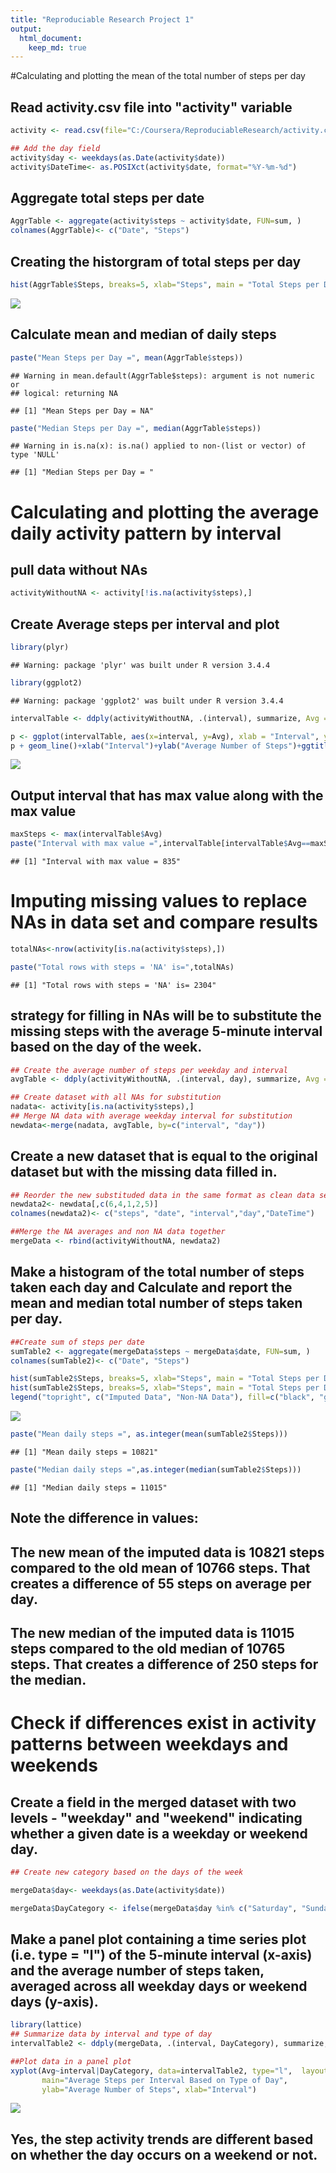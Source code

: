 ```yaml
---
title: "Reproduciable Research Project 1"
output: 
  html_document:
    keep_md: true
---
```


#Calculating and plotting the mean of the total number of steps per day

## Read activity.csv file into "activity" variable


```r
activity <- read.csv(file="C:/Coursera/ReproduciableResearch/activity.csv",sep = ",")

## Add the day field
activity$day <- weekdays(as.Date(activity$date))
activity$DateTime<- as.POSIXct(activity$date, format="%Y-%m-%d")
```

## Aggregate total steps per date

```r
AggrTable <- aggregate(activity$steps ~ activity$date, FUN=sum, )
colnames(AggrTable)<- c("Date", "Steps")
```

## Creating the historgram of total steps per day

```r
hist(AggrTable$Steps, breaks=5, xlab="Steps", main = "Total Steps per Day")
```

![](ReproduciableResearchProject1_files/figure-html/unnamed-chunk-3-1.png)<!-- -->

## Calculate mean and median of daily steps

```r
paste("Mean Steps per Day =", mean(AggrTable$steps))
```

```
## Warning in mean.default(AggrTable$steps): argument is not numeric or
## logical: returning NA
```

```
## [1] "Mean Steps per Day = NA"
```

```r
paste("Median Steps per Day =", median(AggrTable$steps))
```

```
## Warning in is.na(x): is.na() applied to non-(list or vector) of type 'NULL'
```

```
## [1] "Median Steps per Day = "
```

# Calculating and plotting the average daily activity pattern by interval

## pull data without NAs

```r
activityWithoutNA <- activity[!is.na(activity$steps),]
```

## Create Average steps per interval and plot


```r
library(plyr)
```

```
## Warning: package 'plyr' was built under R version 3.4.4
```

```r
library(ggplot2)
```

```
## Warning: package 'ggplot2' was built under R version 3.4.4
```

```r
intervalTable <- ddply(activityWithoutNA, .(interval), summarize, Avg = mean(steps))

p <- ggplot(intervalTable, aes(x=interval, y=Avg), xlab = "Interval", ylab="Average Number of Steps")
p + geom_line()+xlab("Interval")+ylab("Average Number of Steps")+ggtitle("Average Number of Steps per Interval")
```

![](ReproduciableResearchProject1_files/figure-html/unnamed-chunk-6-1.png)<!-- -->

## Output interval that has max value along with the max value

```r
maxSteps <- max(intervalTable$Avg)
paste("Interval with max value =",intervalTable[intervalTable$Avg==maxSteps,1])
```

```
## [1] "Interval with max value = 835"
```

# Imputing missing values to replace NAs in data set and compare results


```r
totalNAs<-nrow(activity[is.na(activity$steps),])

paste("Total rows with steps = 'NA' is=",totalNAs)
```

```
## [1] "Total rows with steps = 'NA' is= 2304"
```

##  strategy for filling in NAs will be to substitute the missing steps with the average 5-minute interval based on the day of the week.


```r
## Create the average number of steps per weekday and interval
avgTable <- ddply(activityWithoutNA, .(interval, day), summarize, Avg = mean(steps))

## Create dataset with all NAs for substitution
nadata<- activity[is.na(activity$steps),]
## Merge NA data with average weekday interval for substitution
newdata<-merge(nadata, avgTable, by=c("interval", "day"))
```

## Create a new dataset that is equal to the original dataset but with the missing data filled in.

```r
## Reorder the new substituded data in the same format as clean data set
newdata2<- newdata[,c(6,4,1,2,5)]
colnames(newdata2)<- c("steps", "date", "interval","day","DateTime")

##Merge the NA averages and non NA data together
mergeData <- rbind(activityWithoutNA, newdata2)
```

## Make a histogram of the total number of steps taken each day and Calculate and report the mean and median total number of steps taken per day.


```r
##Create sum of steps per date 
sumTable2 <- aggregate(mergeData$steps ~ mergeData$date, FUN=sum, )
colnames(sumTable2)<- c("Date", "Steps")

hist(sumTable2$Steps, breaks=5, xlab="Steps", main = "Total Steps per Day with NAs Fixed", col="Black")
hist(sumTable2$Steps, breaks=5, xlab="Steps", main = "Total Steps per Day with NAs Fixed", col="Grey", add=T)
legend("topright", c("Imputed Data", "Non-NA Data"), fill=c("black", "grey") )
```

![](ReproduciableResearchProject1_files/figure-html/unnamed-chunk-11-1.png)<!-- -->

```r
paste("Mean daily steps =", as.integer(mean(sumTable2$Steps)))
```

```
## [1] "Mean daily steps = 10821"
```

```r
paste("Median daily steps =",as.integer(median(sumTable2$Steps)))
```

```
## [1] "Median daily steps = 11015"
```

## Note the difference in values:
## The new mean of the imputed data is 10821 steps compared to the old mean of 10766 steps. That creates a difference of 55 steps on average per day.

## The new median of the imputed data is 11015 steps compared to the old median of 10765 steps. That creates a difference of 250 steps for the median.

# Check if differences exist in activity patterns between weekdays and weekends

## Create a field in the merged dataset with two levels - "weekday" and "weekend" indicating whether a given date is a weekday or weekend day.

```r
## Create new category based on the days of the week

mergeData$day<- weekdays(as.Date(activity$date))

mergeData$DayCategory <- ifelse(mergeData$day %in% c("Saturday", "Sunday"), "Weekend", "Weekday")
```

## Make a panel plot containing a time series plot (i.e. type = "l") of the 5-minute interval (x-axis) and the average number of steps taken, averaged across all weekday days or weekend days (y-axis).


```r
library(lattice) 
## Summarize data by interval and type of day
intervalTable2 <- ddply(mergeData, .(interval, DayCategory), summarize, Avg = mean(steps))

##Plot data in a panel plot
xyplot(Avg~interval|DayCategory, data=intervalTable2, type="l",  layout = c(1,2),
       main="Average Steps per Interval Based on Type of Day", 
       ylab="Average Number of Steps", xlab="Interval")
```

![](ReproduciableResearchProject1_files/figure-html/unnamed-chunk-13-1.png)<!-- -->

## Yes, the step activity trends are different based on whether the day occurs on a weekend or not.
